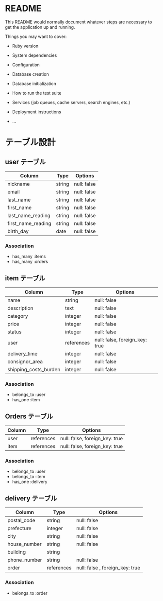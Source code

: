 # README

This README would normally document whatever steps are necessary to get the
application up and running.

Things you may want to cover:

* Ruby version

* System dependencies

* Configuration

* Database creation

* Database initialization

* How to run the test suite

* Services (job queues, cache servers, search engines, etc.)

* Deployment instructions

* ...


# テーブル設計

## user テーブル

| Column             | Type    | Options     |
| ------------------ | ------  | ----------- |
| nickname           | string  | null: false |
| email              | string  | null: false |
| last_name          | string  | null: false |
| first_name         | string  | null: false |
| last_name_reading  | string  | null: false |
| first_name_reading | string  | null: false |
| birth_day          | date    | null: false |


### Association

- has_many :items
- has_many :orders

## item テーブル

| Column                 | Type       | Options                        |
| ---------------------- | -----------| ------------------------------ |
| name                   | string     | null: false                    |
| description            | text       | null: false                    |
| category               | integer    | null: false                    |
| price                  | integer    | null: false                    |
| status                 | integer    | null: false                    |
| user                   | references | null: false, foreign_key: true |
| delivery_time          | integer    | null: false                    |
| consignor_area         | integer    | null: false                    |
| shipping_costs_burden  | integer    | null: false                    |

### Association

- belongs_to :user
- has_one :item

## Orders テーブル

| Column              | Type       | Options                        |
| ------------------- | -----------| -------------------------------|
| user                | references | null: false, foreign_key: true |
| item                | references | null: false, foreign_key: true |

### Association

- belongs_to :user
- belongs_to :item
- has_one    :delivery

## delivery テーブル

| Column                 | Type       | Options                         |
| ---------------------- | ---------- | ------------------------------- |
| postal_code            | string     | null: false                     |
| prefecture             | integer    | null: false                     |
| city                   | string     | null: false                     |
| house_number           | string     | null: false                     |
| building               | string     |                                 |
| phone_number           | string     | null: false                     |
| order                  | references | null: false , foreign_key: true |

### Association

- belongs_to :order
